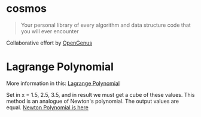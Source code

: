 # cosmos
> Your personal library of every algorithm and data structure code that you will ever encounter

Collaborative effort by [OpenGenus](https://github.com/opengenus)

# Lagrange Polynomial

More information in this: [Lagrange Polynomial](https://en.wikipedia.org/wiki/Lagrange_polynomial)


Set in x = 1.5, 2.5, 3.5, and in result we must get a cube of these values. This method is an analogue of Newton's polynomial. The output values are equal. [Newton Polynomial is here](https://github.com/OpenGenus/cosmos/tree/master/code/mathematical-algorithms/newton_polynomial)
